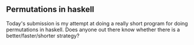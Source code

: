 ## Permutations in haskell

Today's submission is my attempt at doing a really short program for doing permutations in haskell. Does anyone out there know whether there is a better/faster/shorter strategy?